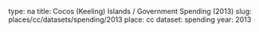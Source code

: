 type: na
title: Cocos (Keeling) Islands / Government Spending (2013)
slug: places/cc/datasets/spending/2013
place: cc
dataset: spending
year: 2013
